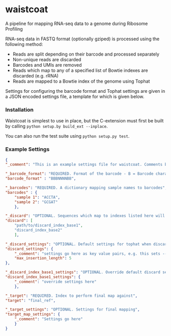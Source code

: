 waistcoat
=========

A pipeline for mapping RNA-seq data to a genome during Ribosome Profiling

RNA-seq data in FASTQ format (optionally gziped) is processed using the
following method:
* Reads are split depending on their barcode and processed separately
* Non-unique reads are discarded
* Barcodes and UMIs are removed
* Reads which map to any of a specified list of Bowtie indexes are discarded
  (e.g. rRNA)
* Reads are mapped to a Bowtie index of the genome using Tophat

Settings for configuring the barcode format and Tophat settings are given in a
JSON encoded settings file, a template for which is given below.

### Installation

Waistcoat is simplest to use in place, but the C-extension must first be built
by calling `python setup.by build_ext --inplace`.

You can also run the test suite using `python setup.py test`.

### Example Settings

```JSON
{
"_comment": "This is an example settings file for waistcoat. Comments begin with underscores",

"_barcode_format": "REQUIRED. Format of the barcode - B = Barcode character N = Random (UMI) character",
"barcode_format" : "BBBNNNNBB",

"_barcodes": "REQUIRED. A dictionary mapping sample names to barcodes",
"barcodes" : {
	"sample 1": "ACCTA",
	"sample 2": "GCGAT"
	},

"_discard": "OPTIONAL. Sequences which map to indexes listed here will be discarded",
"discard": [
	"path/to/discard_index_base1",
	"discard_index_base2"
	],

"_discard_settings": "OPTIONAL. Default settings for tophat when discarding",
"discard_settings": {
	"_comment": "settings go here as key value pairs, e.g. this sets --max-insertion-length 5",
	"max_insertion_length": 5
},

"_discard_index_base1_settings": "OPTIONAL. Override default discard settings for a specific index by setting [index_name]_settings",
"discard_index_base1_settings": {
	"_comment": "override settings here"
	},

"_target": "REQUIRED. Index to perform final map against", 
"target": "final_ref",

"_target_settings": "OPTIONAL. Settings for final mapping",
"target_map_settings": {
	"_comment": "Settings go here"
	}
}
```
